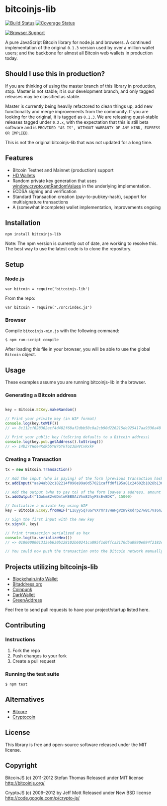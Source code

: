 # bitcoinjs-lib

[![Build Status](https://travis-ci.org/bitcoinjs/bitcoinjs-lib.png?branch=master)](https://travis-ci.org/bitcoinjs/bitcoinjs-lib) [![Coverage Status](https://coveralls.io/repos/bitcoinjs/bitcoinjs-lib/badge.png)](https://coveralls.io/r/bitcoinjs/bitcoinjs-lib)

[![Browser Support](https://ci.testling.com/bitcoinjs/bitcoinjs-lib.png)](https://ci.testling.com/bitcoinjs/bitcoinjs-lib)

A pure JavaScript Bitcoin library for node.js and browsers.
A continued implementation of the original `0.1.3` version used by over a million wallet users; and the backbone for almost all Bitcoin web wallets in production today.


## Should I use this in production?
If you are thinking of using the master branch of this library in production, stop.
Master is not stable; it is our development branch, and only tagged releases may be classified as stable.

Master is currently being heavily refactored to clean things up, add new functionality and merge improvements from the community.
If you are looking for the original, it is tagged as `0.1.3`.
We are releasing quasi-stable releases tagged under `0.2.x`, with the expectation that this is still beta software and is `PROVIDED "AS IS", WITHOUT WARRANTY OF ANY KIND, EXPRESS OR IMPLIED`.

This is not the original bitcoinjs-lib that was not updated for a long time.


## Features

- Bitcoin Testnet and Mainnet (production) support
- [HD Wallets](https://github.com/bitcoin/bips/blob/master/bip-0032.mediawiki)
- Random private key generation that uses [window.crypto.getRandomValues](https://developer.mozilla.org/en-US/docs/Web/API/Window.crypto) in the underlying implementation.
- ECDSA signing and verification
- Standard Transaction creation (pay-to-pubkey-hash), support for multisignature transactions
- A (somewhat incomplete) wallet implementation, improvements ongoing


## Installation

`npm install bitcoinjs-lib`

Note: The npm version is currently out of date, are working to resolve this. The best way to use the latest code is to clone the repository.


## Setup

### Node.js

    var bitcoin = require('bitcoinjs-lib')

From the repo:

    var bitcoin = require('./src/index.js')


### Browser

Compile `bitcoinjs-min.js` with the following command:

    $ npm run-script compile

After loading this file in your browser, you will be able to use the global `Bitcoin` object.


## Usage

These examples assume you are running bitcoinjs-lib in the browser.


### Generating a Bitcoin address

```javascript

key = Bitcoin.ECKey.makeRandom()

// Print your private key (in WIF format)
console.log(key.toWIF())
// => 8c112cf628362ecf4d482f68af2dbb50c8a2cb90d226215de925417aa9336a48

// Print your public key (toString defaults to a Bitcoin address)
console.log(key.pub.getAddress().toString())
// => 14bZ7YWde4KdRb5YN7GYkToz3EHVCvRxkF
```

### Creating a Transaction

```javascript
tx = new Bitcoin.Transaction()

// Add the input (who is paying) of the form [previous transaction hash, index of the output to use]
tx.addInput("aa94ab02c182214f090e99a0d57021caffd0f195a81c24602b1028b130b63e31", 0)

// Add the output (who to pay to) of the form [payee's address, amount in satoshis]
tx.addOutput("1Gokm82v6DmtwKEB8AiVhm82hyFSsEvBDK", 15000)

// Initialize a private key using WIF
key = Bitcoin.ECKey.fromWIF("L1uyy5qTuGrVXrmrsvHWHgVzW9kKdrp27wBC7Vs6nZDTF2BRUVwy")

// Sign the first input with the new key
tx.sign(0, key)

// Print transaction serialized as hex
console.log(tx.serializeHex())
// => 0100000001313eb630b128102b60241ca895f1d0ffca2170d5a0990e094f2182c102ab94aa000000008a47304402200169f1f844936dc60df54e812345f5dd3e6681fea52e33c25154ad9cc23a330402204381ed8e73d74a95b15f312f33d5a0072c7a12dd6c3294df6e8efbe4aff27426014104e75628573696aed32d7656fb35e9c71ea08eb6492837e13d2662b9a36821d0fff992692fd14d74fdec20fae29128ba12653249cbeef521fc5eba84dde0689f27ffffffff01983a0000000000001976a914ad618cf4333b3b248f9744e8e81db2964d0ae39788ac00000000

// You could now push the transaction onto the Bitcoin network manually (see https://blockchain.info/pushtx)
```


## Projects utilizing bitcoinjs-lib

- [Blockchain.info Wallet](http://blockchain.info/wallet)
- [Bitaddress.org](https://www.bitaddress.org)
- [Coinpunk](https://coinpunk.com)
- [DarkWallet](https://darkwallet.unsystem.net)
- [GreenAddress](https://greenaddress.it)

Feel free to send pull requests to have your project/startup listed here.


## Contributing

### Instructions

1. Fork the repo
2. Push changes to your fork
3. Create a pull request


### Running the test suite

    $ npm test


## Alternatives

- [Bitcore](https://github.com/bitpay/bitcore)
- [Cryptocoin](https://github.com/cryptocoinjs/cryptocoin)


## License

This library is free and open-source software released under the MIT license.


## Copyright

BitcoinJS (c) 2011-2012 Stefan Thomas
Released under MIT license
http://bitcoinjs.org/

CryptoJS (c) 2009–2012 by Jeff Mott
Released under New BSD license
http://code.google.com/p/crypto-js/
